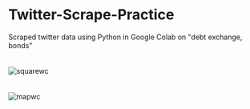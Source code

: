 # Twitter-Scrape-Practice
Scraped twitter data using Python in Google Colab on "debt exchange, bonds" <br/>
<br/>
<br/>
![squarewc](https://user-images.githubusercontent.com/104430994/235371607-5275221a-3d35-4a61-8790-e624b67d5788.png) <br/>
<br/>
<br/>
![mapwc](https://user-images.githubusercontent.com/104430994/235371674-bdc49869-ef03-409e-aa1a-52578c7c4c30.png)
